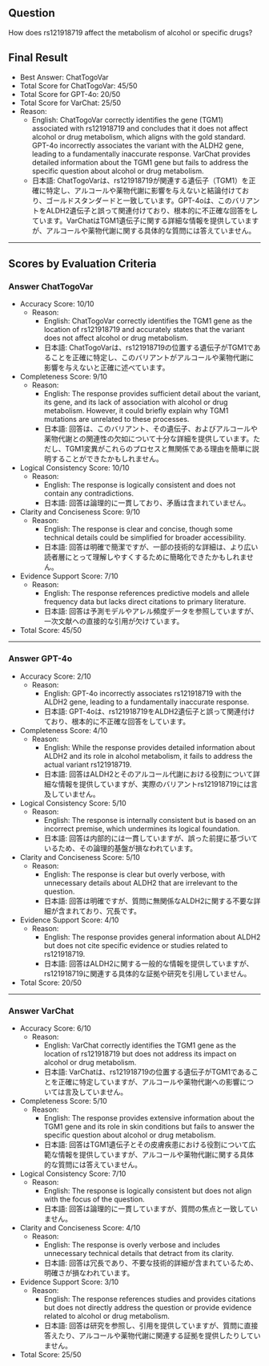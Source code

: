## Question

How does rs121918719 affect the metabolism of alcohol or specific drugs?

## Final Result

- Best Answer: ChatTogoVar
- Total Score for ChatTogoVar: 45/50
- Total Score for GPT-4o: 20/50
- Total Score for VarChat: 25/50
- Reason:
  - English: ChatTogoVar correctly identifies the gene (TGM1) associated with rs121918719 and concludes that it does not affect alcohol or drug metabolism, which aligns with the gold standard. GPT-4o incorrectly associates the variant with the ALDH2 gene, leading to a fundamentally inaccurate response. VarChat provides detailed information about the TGM1 gene but fails to address the specific question about alcohol or drug metabolism.
  - 日本語: ChatTogoVarは、rs121918719が関連する遺伝子（TGM1）を正確に特定し、アルコールや薬物代謝に影響を与えないと結論付けており、ゴールドスタンダードと一致しています。GPT-4oは、このバリアントをALDH2遺伝子と誤って関連付けており、根本的に不正確な回答をしています。VarChatはTGM1遺伝子に関する詳細な情報を提供していますが、アルコールや薬物代謝に関する具体的な質問には答えていません。

---

## Scores by Evaluation Criteria

### Answer ChatTogoVar
- Accuracy Score: 10/10
  - Reason: 
    - English: ChatTogoVar correctly identifies the TGM1 gene as the location of rs121918719 and accurately states that the variant does not affect alcohol or drug metabolism.
    - 日本語: ChatTogoVarは、rs121918719の位置する遺伝子がTGM1であることを正確に特定し、このバリアントがアルコールや薬物代謝に影響を与えないと正確に述べています。
- Completeness Score: 9/10
  - Reason: 
    - English: The response provides sufficient detail about the variant, its gene, and its lack of association with alcohol or drug metabolism. However, it could briefly explain why TGM1 mutations are unrelated to these processes.
    - 日本語: 回答は、このバリアント、その遺伝子、およびアルコールや薬物代謝との関連性の欠如について十分な詳細を提供しています。ただし、TGM1変異がこれらのプロセスと無関係である理由を簡単に説明することができたかもしれません。
- Logical Consistency Score: 10/10
  - Reason: 
    - English: The response is logically consistent and does not contain any contradictions.
    - 日本語: 回答は論理的に一貫しており、矛盾は含まれていません。
- Clarity and Conciseness Score: 9/10
  - Reason: 
    - English: The response is clear and concise, though some technical details could be simplified for broader accessibility.
    - 日本語: 回答は明確で簡潔ですが、一部の技術的な詳細は、より広い読者層にとって理解しやすくするために簡略化できたかもしれません。
- Evidence Support Score: 7/10
  - Reason: 
    - English: The response references predictive models and allele frequency data but lacks direct citations to primary literature.
    - 日本語: 回答は予測モデルやアレル頻度データを参照していますが、一次文献への直接的な引用が欠けています。
- Total Score: 45/50

---

### Answer GPT-4o
- Accuracy Score: 2/10
  - Reason: 
    - English: GPT-4o incorrectly associates rs121918719 with the ALDH2 gene, leading to a fundamentally inaccurate response.
    - 日本語: GPT-4oは、rs121918719をALDH2遺伝子と誤って関連付けており、根本的に不正確な回答をしています。
- Completeness Score: 4/10
  - Reason: 
    - English: While the response provides detailed information about ALDH2 and its role in alcohol metabolism, it fails to address the actual variant rs121918719.
    - 日本語: 回答はALDH2とそのアルコール代謝における役割について詳細な情報を提供していますが、実際のバリアントrs121918719には言及していません。
- Logical Consistency Score: 5/10
  - Reason: 
    - English: The response is internally consistent but is based on an incorrect premise, which undermines its logical foundation.
    - 日本語: 回答は内部的には一貫していますが、誤った前提に基づいているため、その論理的基盤が損なわれています。
- Clarity and Conciseness Score: 5/10
  - Reason: 
    - English: The response is clear but overly verbose, with unnecessary details about ALDH2 that are irrelevant to the question.
    - 日本語: 回答は明確ですが、質問に無関係なALDH2に関する不要な詳細が含まれており、冗長です。
- Evidence Support Score: 4/10
  - Reason: 
    - English: The response provides general information about ALDH2 but does not cite specific evidence or studies related to rs121918719.
    - 日本語: 回答はALDH2に関する一般的な情報を提供していますが、rs121918719に関連する具体的な証拠や研究を引用していません。
- Total Score: 20/50

---

### Answer VarChat
- Accuracy Score: 6/10
  - Reason: 
    - English: VarChat correctly identifies the TGM1 gene as the location of rs121918719 but does not address its impact on alcohol or drug metabolism.
    - 日本語: VarChatは、rs121918719の位置する遺伝子がTGM1であることを正確に特定していますが、アルコールや薬物代謝への影響については言及していません。
- Completeness Score: 5/10
  - Reason: 
    - English: The response provides extensive information about the TGM1 gene and its role in skin conditions but fails to answer the specific question about alcohol or drug metabolism.
    - 日本語: 回答はTGM1遺伝子とその皮膚疾患における役割について広範な情報を提供していますが、アルコールや薬物代謝に関する具体的な質問には答えていません。
- Logical Consistency Score: 7/10
  - Reason: 
    - English: The response is logically consistent but does not align with the focus of the question.
    - 日本語: 回答は論理的に一貫していますが、質問の焦点と一致していません。
- Clarity and Conciseness Score: 4/10
  - Reason: 
    - English: The response is overly verbose and includes unnecessary technical details that detract from its clarity.
    - 日本語: 回答は冗長であり、不要な技術的詳細が含まれているため、明確さが損なわれています。
- Evidence Support Score: 3/10
  - Reason: 
    - English: The response references studies and provides citations but does not directly address the question or provide evidence related to alcohol or drug metabolism.
    - 日本語: 回答は研究を参照し、引用を提供していますが、質問に直接答えたり、アルコールや薬物代謝に関連する証拠を提供したりしていません。
- Total Score: 25/50